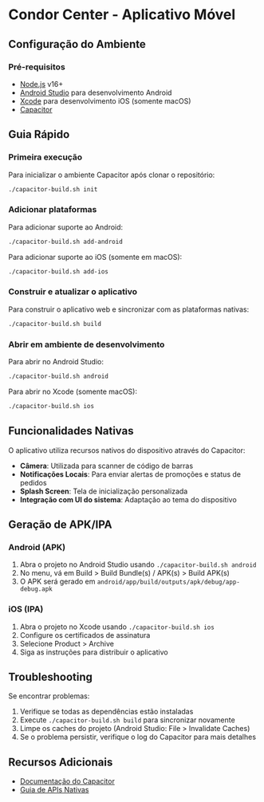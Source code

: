# Condor Center - Aplicativo Móvel

## Configuração do Ambiente

### Pré-requisitos

- [Node.js](https://nodejs.org/) v16+
- [Android Studio](https://developer.android.com/studio) para desenvolvimento Android
- [Xcode](https://developer.apple.com/xcode/) para desenvolvimento iOS (somente macOS)
- [Capacitor](https://capacitorjs.com/)

## Guia Rápido

### Primeira execução

Para inicializar o ambiente Capacitor após clonar o repositório:

```bash
./capacitor-build.sh init
```

### Adicionar plataformas

Para adicionar suporte ao Android:

```bash
./capacitor-build.sh add-android
```

Para adicionar suporte ao iOS (somente em macOS):

```bash
./capacitor-build.sh add-ios
```

### Construir e atualizar o aplicativo

Para construir o aplicativo web e sincronizar com as plataformas nativas:

```bash
./capacitor-build.sh build
```

### Abrir em ambiente de desenvolvimento

Para abrir no Android Studio:

```bash
./capacitor-build.sh android
```

Para abrir no Xcode (somente macOS):

```bash
./capacitor-build.sh ios
```

## Funcionalidades Nativas

O aplicativo utiliza recursos nativos do dispositivo através do Capacitor:

- **Câmera**: Utilizada para scanner de código de barras
- **Notificações Locais**: Para enviar alertas de promoções e status de pedidos
- **Splash Screen**: Tela de inicialização personalizada
- **Integração com UI do sistema**: Adaptação ao tema do dispositivo

## Geração de APK/IPA

### Android (APK)

1. Abra o projeto no Android Studio usando `./capacitor-build.sh android`
2. No menu, vá em Build > Build Bundle(s) / APK(s) > Build APK(s)
3. O APK será gerado em `android/app/build/outputs/apk/debug/app-debug.apk`

### iOS (IPA)

1. Abra o projeto no Xcode usando `./capacitor-build.sh ios`
2. Configure os certificados de assinatura
3. Selecione Product > Archive
4. Siga as instruções para distribuir o aplicativo

## Troubleshooting

Se encontrar problemas:

1. Verifique se todas as dependências estão instaladas
2. Execute `./capacitor-build.sh build` para sincronizar novamente
3. Limpe os caches do projeto (Android Studio: File > Invalidate Caches)
4. Se o problema persistir, verifique o log do Capacitor para mais detalhes

## Recursos Adicionais

- [Documentação do Capacitor](https://capacitorjs.com/docs)
- [Guia de APIs Nativas](https://capacitorjs.com/docs/apis)